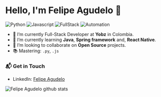 # Hello, I'm Felipe Agudelo 👋

![Python](https://img.shields.io/badge/Python-Intermediate-yellow)
![Javascript](https://img.shields.io/badge/Javascript-Intermediate-lightgrey)
![FullStack](https://img.shields.io/badge/FullStack-Intermediate-orange)
![Automation](https://img.shields.io/badge/Automation-Basic-blue)

- 🔭 I’m currently Full-Stack Developer at **Yobz** in Colombia.
- 🌱 I’m currently learning **Java**, **Spring framework** and, **React Native**.
- 👯 I’m looking to collaborate on **Open Source** projects.
- 📚 Mastering: `.py`, `.js`

### 📬 Get in Touch

- LinkedIn: [Felipe Agudelo](https://www.linkedin.com/in/felipe-agudelo-gomez-99a37b190/)

![Felipe Agudelo github stats](https://github-readme-stats.vercel.app/api?username=felipe1120gomez&show_icons=true&hide_border=true)
